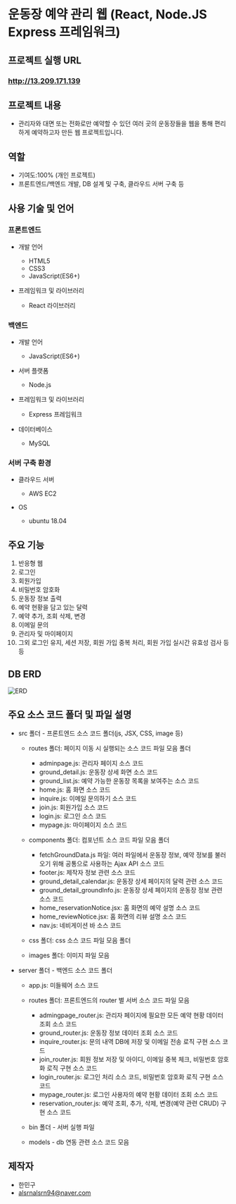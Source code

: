 # 운동장 예약 관리 웹 (React, Node.JS Express 프레임워크)


## 프로젝트 실행 URL

### http://13.209.171.139


## 프로젝트 내용
- 관리자와 대면 또는 전화로만 예약할 수 있던 여러 곳의 운동장들을 웹을 통해 편리하게 예약하고자 만든 웹 프로젝트입니다.


## 역할
- 기여도:100% (개인 프로젝트)
- 프론트엔드/백엔드 개발, DB 설계 및 구축, 클라우드 서버 구축 등


## 사용 기술 및 언어

### 프론트엔드 

+ 개발 언어
  - HTML5
  - CSS3
  - JavaScript(ES6+)
  
+ 프레임워크 및 라이브러리
  - React 라이브러리

### 백엔드

+ 개발 언어
  - JavaScript(ES6+)
  
+ 서버 플랫폼
  - Node.js
  
+ 프레임워크 및 라이브러리
   - Express 프레임워크

+ 데이터베이스 
  - MySQL

### 서버 구축 환경

+ 클라우드 서버
  - AWS EC2
  
+ OS 
  - ubuntu 18.04


## 주요 기능
1. 반응형 웹
2. 로그인
3. 회원가입
4. 비밀번호 암호화
5. 운동장 정보 출력
6. 예약 현황을 담고 있는 달력
7. 예약 추가, 조회 삭제, 변경
8. 이메일 문의
9. 관리자 및 마이페이지
10. 그외 로그인 유지, 세션 저장, 회원 가입 중복 처리, 회원 가입 실시간 유효성 검사 등등 


## DB ERD

![ERD](https://user-images.githubusercontent.com/46620616/103676731-ca3b4b80-4fc4-11eb-85d0-8a7378011976.JPG)



## 주요 소스 코드 폴더 및 파일 설명

+ src 폴더 - 프론트엔드 소스 코드 폴더(js, JSX, CSS, image 등)

  - routes 폴더: 페이지 이동 시 실행되는 소스 코드 파일 모음 폴더
    - adminpage.js: 관리자 페이지 소스 코드
    - ground_detail.js: 운동장 상세 화면 소스 코드
    - ground_list.js: 예약 가능한 운동장 목록을 보여주는 소스 코드
    - home.js: 홈 화면 소스 코드
    - inquire.js: 이메일 문의하기 소스 코드
    - join.js: 회원가입 소스 코드
    - login.js: 로그인 소스 코드
    - mypage.js: 마이페이지 소스 코드
    
  - components 폴더: 컴포넌트 소스 코드 파일 모음 폴더
    - fetchGroundData.js 파일: 여러 파일에서 운동장 정보, 예약 정보를 불러오기 위해 공통으로 사용하는 Ajax API 소스 코드
    - footer.js: 제작자 정보 관련 소스 코드
    - ground_detail_calendar.js: 운동장 상세 페이지의 달력 관련 소스 코드
    - ground_detail_groundInfo.js: 운동장 상세 페이지의 운동장 정보 관련 소스 코드
    - home_reservationNotice.jsx: 홈 화면의 예약 설명 소스 코드
    - home_reviewNotice.jsx: 홈 화면의 리뷰 설명 소스 코드
    - nav.js: 네비게이션 바 소스 코드
    
  + css 폴더: css 소스 코드 파일 모음 폴더
  
  + images 폴더: 이미지 파일 모음
  

+ server 폴더 - 백엔드 소스 코드 폴더

  + app.js: 미들웨어 소스 코드
  
  + routes 폴더: 프론트엔드의 router 별 서버 소스 코드 파일 모음
    - admingpage_router.js: 관리자 페이지에 필요한 모든 예약 현황 데이터 조회 소스 코드 
    - ground_router.js: 운동장 정보 데이터 조회 소스 코드
    - inquire_router.js: 문의 내역 DB에 저장 및 이메일 전송 로직 구현 소스 코드
    - join_router.js: 회원 정보 저장 및 아이디, 이메일 중복 체크, 비밀번호 암호화 로직 구현 소스 코드
    - login_router.js: 로그인 처리 소스 코드, 비밀번호 암호화 로직 구현 소스 코드
    - mypage_router.js: 로그인 사용자의 예약 현황 데이터 조회 소스 코드
    - reservation_router.js: 예약 조회, 추가, 삭제, 변경(예약 관련 CRUD) 구현 소스 코드 
  
  + bin 폴더 - 서버 실행 파일
 
  + models - db 연동 관련 소스 코드 모음


## 제작자 
 - 한민구 
 - alsrnalsrn94@naver.com
